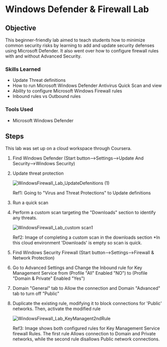 # Windows Defender & Firewall Lab

## Objective

This beginner-friendly lab aimed to teach students how to minimize common security risks by learning to add and update security defenses using Microsoft Defender. It also went over how to configure firewall rules with and without Advanced Security.

### Skills Learned

- Update Threat definitions
- How to run Microsoft Windows Defender Antivirus Quick Scan and view 
- Ability to configure Microsoft Windows Firewall rules
- Inbound rules vs Outbound rules

### Tools Used

- Microsoft Windows Defender

## Steps
This lab was set up on a cloud workspace through Coursera. 
1. Find Windows Defender (Start button-->Settings-->Update And Security-->Windows Security)
2. Update threat protection
   
   ![WindowsFirewall_Lab_UpdateDefenitions (1)](https://github.com/OGkevq/Windows-Defender-Firewall-Lab/assets/159976397/1e7f2db5-b7c5-42e8-b6a4-41d82da64b70)

   Ref1: Going to "Virus and Threat Protections" to Update definitions
4. Run a quick scan  
5. Perform a custom scan targeting the "Downloads" section to identify any threats.
 
   ![WindowsFirewall_Lab_custom scan1](https://github.com/OGkevq/Windows-Defender-Firewall-Lab/assets/159976397/f8ba8a90-b0fe-448c-ac42-9879c1e1af45)

   Ref2: Image of completing a custom scan in the downloads section *In this cloud environment 'Downloads' is empty so scan is quick.

6. Find Windows Security Firewall (Start button-->Settings-->Firewall & Network Protection)  
7. Go to Advanced Settings and Change the Inbound rule for Key Management Service from (Profile "All" Enabled "NO") to (Profile "Domain & Private" Enabled "Yes")
8. Domain "General" tab to Allow the connection and Domain "Advanced" tab to turn off "Public"
9. Duplicate the existing rule, modifying it to block connections for 'Public' networks. Then, activate the modified rule

    ![WindowsFirewall_Lab_KeyManagent2ndRule](https://github.com/OGkevq/Windows-Defender-Firewall-Lab/assets/159976397/755e52ac-ffc1-4ef7-b184-6dbd9e9be14d)

   Ref3: Image shows both configured rules for Key Management Service firewall Rules. The first rule Allows connection to Domain and Private networks, while the second rule disallows Public network connections.
    





